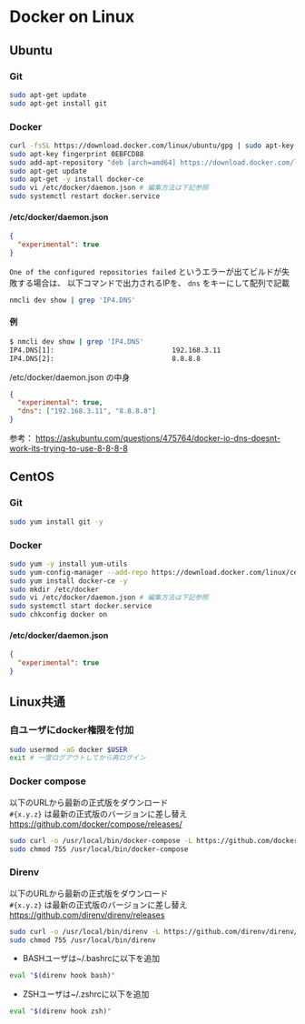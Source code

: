 # Docker on Linux
## Ubuntu
### Git
```bash
sudo apt-get update
sudo apt-get install git
```

### Docker
```bash
curl -fsSL https://download.docker.com/linux/ubuntu/gpg | sudo apt-key add -
sudo apt-key fingerprint 0EBFCD88
sudo add-apt-repository "deb [arch=amd64] https://download.docker.com/linux/ubuntu $(lsb_release -cs) stable"
sudo apt-get update
sudo apt-get -y install docker-ce
sudo vi /etc/docker/daemon.json # 編集方法は下記参照
sudo systemctl restart docker.service
```

#### /etc/docker/daemon.json
```json
{
  "experimental": true
}
```
`One of the configured repositories failed` というエラーが出てビルドが失敗する場合は、
以下コマンドで出力されるIPを、 `dns` をキーにして配列で記載
```bash
nmcli dev show | grep 'IP4.DNS'
```

#### 例
```bash
$ nmcli dev show | grep 'IP4.DNS'
IP4.DNS[1]:                             192.168.3.11
IP4.DNS[2]:                             8.8.8.8
```
/etc/docker/daemon.json の中身
```json
{
  "experimental": true,
  "dns": ["192.168.3.11", "8.8.8.8"]
}
```

参考： https://askubuntu.com/questions/475764/docker-io-dns-doesnt-work-its-trying-to-use-8-8-8-8

## CentOS
### Git
```bash
sudo yum install git -y
```
### Docker
```bash
sudo yum -y install yum-utils
sudo yum-config-manager --add-repo https://download.docker.com/linux/centos/docker-ce.repo
sudo yum install docker-ce -y
sudo mkdir /etc/docker
sudo vi /etc/docker/daemon.json # 編集方法は下記参照
sudo systemctl start docker.service
sudo chkconfig docker on
```
#### /etc/docker/daemon.json
```json
{
  "experimental": true
}
```

## Linux共通
### 自ユーザにdocker権限を付加
```bash
sudo usermod -aG docker $USER
exit # 一度ログアウトしてから再ログイン
```

### Docker compose
以下のURLから最新の正式版をダウンロード  
`#{x.y.z}` は最新の正式版のバージョンに差し替え  
https://github.com/docker/compose/releases/
```bash
sudo curl -o /usr/local/bin/docker-compose -L https://github.com/docker/compose/releases/download/v#{x.y.z}/docker-compose-`uname -s`-`uname -m`
sudo chmod 755 /usr/local/bin/docker-compose
```

### Direnv
以下のURLから最新の正式版をダウンロード  
`#{x.y.z}` は最新の正式版のバージョンに差し替え  
https://github.com/direnv/direnv/releases
```bash
sudo curl -o /usr/local/bin/direnv -L https://github.com/direnv/direnv/releases/download/v#{x.y.z}/direnv.linux-amd64
sudo chmod 755 /usr/local/bin/direnv
```

* BASHユーザは~/.bashrcに以下を追加
```bash
eval "$(direnv hook bash)"
```
* ZSHユーザは~/.zshrcに以下を追加
```bash
eval "$(direnv hook zsh)"
```
